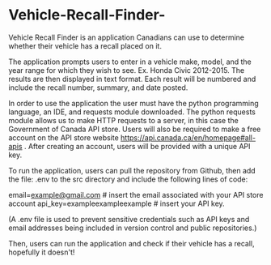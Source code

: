 # Vehicle-Recall-Finder-


Vehicle Recall Finder is an application Canadians can use to determine whether their vehicle has a recall placed on it. 

The application prompts users to enter in a vehicle make, model, and the year range for which they wish to see. Ex. Honda Civic 2012-2015. The results are then displayed in text format. Each result will be numbered and include the recall number, summary, and date posted. 

In order to use the application the user must have the python programming language, an IDE, and requests module downloaded. The python requests module allows us to make HTTP requests to a server, in this case the Government of Canada API store. Users will also be required to make a free account on the API store website https://api.canada.ca/en/homepage#all-apis . After creating an account, users will be provided with a unique API key. 

To run the application, users can pull the repository from Github, then add the file: 
.env to the src directory and include the following lines of code: 

email=example@gmail.com # insert the email associated with your API store account 
api_key=exampleexampleexample # insert your API key. 

(A .env file is used to prevent sensitive credentials such as API keys and email addresses being included in version control and public repositories.)

Then, users can run the application and check if their vehicle has a recall, hopefully it doesn't!


